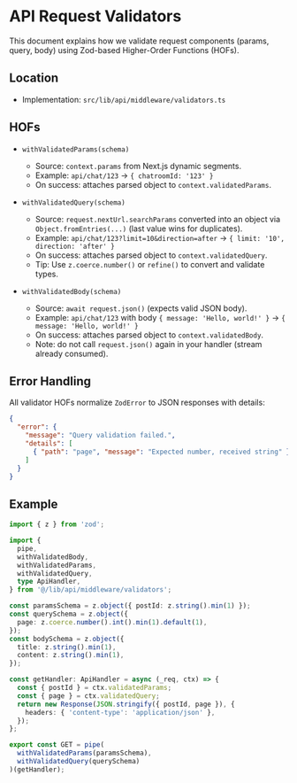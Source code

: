 # API Request Validators

This document explains how we validate request components (params, query, body) using Zod-based Higher-Order Functions (HOFs).

## Location

- Implementation: `src/lib/api/middleware/validators.ts`

## HOFs

- `withValidatedParams(schema)`
  - Source: `context.params` from Next.js dynamic segments.
  - Example: `api/chat/123` → `{ chatroomId: '123' }`
  - On success: attaches parsed object to `context.validatedParams`.

- `withValidatedQuery(schema)`
  - Source: `request.nextUrl.searchParams` converted into an object via `Object.fromEntries(...)` (last value wins for duplicates).
  - Example: `api/chat/123?limit=10&direction=after` → `{ limit: '10', direction: 'after' }`
  - On success: attaches parsed object to `context.validatedQuery`.
  - Tip: Use `z.coerce.number()` or `refine()` to convert and validate types.

- `withValidatedBody(schema)`
  - Source: `await request.json()` (expects valid JSON body).
  - Example: `api/chat/123` with body `{ message: 'Hello, world!' }` → `{ message: 'Hello, world!' }`
  - On success: attaches parsed object to `context.validatedBody`.
  - Note: do not call `request.json()` again in your handler (stream already consumed).

## Error Handling

All validator HOFs normalize `ZodError` to JSON responses with details:

```json
{
  "error": {
    "message": "Query validation failed.",
    "details": [
      { "path": "page", "message": "Expected number, received string" }
    ]
  }
}
```

## Example

```ts
import { z } from 'zod';

import {
  pipe,
  withValidatedBody,
  withValidatedParams,
  withValidatedQuery,
  type ApiHandler,
} from '@/lib/api/middleware/validators';

const paramsSchema = z.object({ postId: z.string().min(1) });
const querySchema = z.object({
  page: z.coerce.number().int().min(1).default(1),
});
const bodySchema = z.object({
  title: z.string().min(1),
  content: z.string().min(1),
});

const getHandler: ApiHandler = async (_req, ctx) => {
  const { postId } = ctx.validatedParams;
  const { page } = ctx.validatedQuery;
  return new Response(JSON.stringify({ postId, page }), {
    headers: { 'content-type': 'application/json' },
  });
};

export const GET = pipe(
  withValidatedParams(paramsSchema),
  withValidatedQuery(querySchema)
)(getHandler);
```
